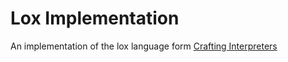 # Lox Implementation

An implementation of the lox language form [Crafting Interpreters](http://craftinginterpreters.com/)
